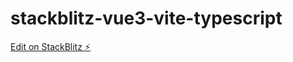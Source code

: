 # stackblitz-vue3-vite-typescript

[Edit on StackBlitz ⚡️](https://stackblitz.com/edit/vue3-vite-typescript-starter-qvqel5)